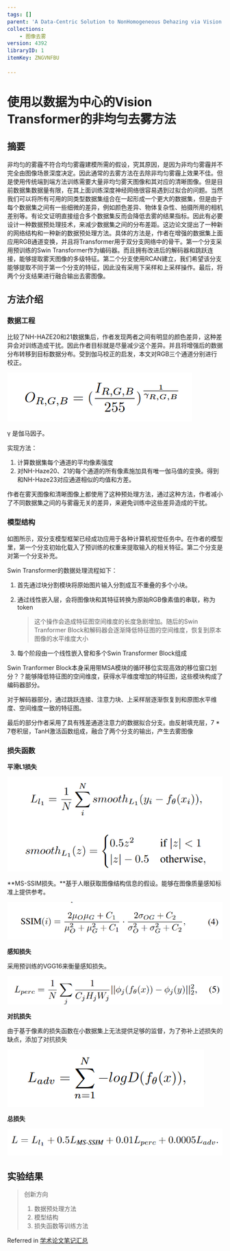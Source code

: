 ```yaml
---
tags: []
parent: 'A Data-Centric Solution to NonHomogeneous Dehazing via Vision Transformer'
collections:
    - 图像去雾
version: 4392
libraryID: 1
itemKey: ZNGVNFBU

---
```

# 使用以数据为中心的Vision Transformer的非均匀去雾方法

## 摘要

非均匀的雾霾不符合均匀雾霾建模所需的假设，究其原因，是因为非均匀雾霾并不完全由图像场景深度决定。因此通常的去雾方法在去除非均匀雾霾上效果不佳。但是使用传统端到端方法训练需要大量非均匀雾天图像和其对应的清晰图像。但是目前数据集数据量有限，在其上面训练深度神经网络很容易遇到过拟合的问题。当然我们可以将所有可用的同类型数据集组合在一起形成一个更大的数据集，但是由于每个数据集之间有一些细微的差异，例如颜色差异、物体复杂性、拍摄所用的相机差别等。有论文证明直接组合多个数据集反而会降低去雾的结果指标。因此有必要设计一种数据预处理技术，来减少数据集之间的分布差距。这边论文提出了一种新的网络结构和一种新的数据预处理方法。具体的方法是，作者在增强的数据集上面应用RGB通道变换，并且将Transformer用于双分支网络中的骨干。第一个分支采用预训练的Swin Transformer作为编码器。而且拥有改进后的解码器和跳跃连接，能够提取雾天图像的多级特征。第二个分支使用RCAN建立，我们希望该分支能够提取不同于第一个分支的特征，因此没有采用下采样和上采样操作。最后，将两个分支结果进行融合输出去雾图像。

## 方法介绍

### 数据工程

比较了NH-HAZE20和21数据集后，作者发现两者之间有明显的颜色差异，这种差异会对训练造成干扰。因此作者目标就是尽量减少这个差异。并且将增强后的数据分布转移到目标数据分布。受到伽马校正的启发，本文对RGB三个通道分别进行校正。

![\<img alt="" data-attachment-key="9QAJXNHG" width="432" height="114" src="attachments/9QAJXNHG.png" ztype="zimage">](attachments/9QAJXNHG.png)

γ 是伽马因子。

实现方法：

1.  计算数据集每个通道的平均像素强度
2.  对NH-Haze20、21的每个通道的所有像素施加具有唯一伽马值的变换。得到和NH-Haze23对应通道相似的均值和方差。

作者在雾天图像和清晰图像上都使用了这种预处理方法，通过这种方法，作者减小了不同数据集之间的与雾霾无关的差异，来避免训练中这些差异造成的干扰。

### 模型结构

如图所示，双分支模型框架已经成功应用于各种计算机视觉任务中。在作者的模型里，第一个分支初始化载入了预训练的权重来提取输入的相关特征。第二个分支是对第一个分支补充。

Swin Transformer的数据处理流程如下：

1.  首先通过块分割模块将原始图片输入分割成互不重叠的多个小块。

2.  通过线性嵌入层，会将图像块和其特征转换为原始RGB像素值的串联，称为token

    > 这个操作会造成特征图空间维度的长度急剧增加。随后的Swin Tranformer Block和解码器会逐渐降低特征图的空间维度，恢复到原本图像的水平维度大小

3.  每个阶段由一个线性嵌入曾和多个Swin Transformer Block组成

Swin Tranformer Block本身采用带MSA模块的循环移位实现高效的移位窗口划分？？能够降低特征图的空间维度，获得水平维度增加的特征图，这些模块构成了编码器部分。

对于解码器部分，通过跳跃连接、注意力块、上采样层逐渐恢复到和原图水平维度、空间维度一致的特征图。

最后的部分作者采用了具有残差通道注意力的数据拟合分支。由反射填充层，7 \* 7卷积层，TanH激活函数组成，融合了两个分支的输出，产生去雾图像

### 损失函数

**平滑L1损失**

![\<img alt="" data-attachment-key="3S77GS97" width="642" height="282" src="attachments/3S77GS97.png" ztype="zimage">](attachments/3S77GS97.png)

**MS-SSIM损失。**基于人眼获取图像结构信息的假设。能够在图像质量感知标准上提供参考。

![\<img alt="" data-attachment-key="GD73BSQ7" width="796" height="139" src="attachments/GD73BSQ7.png" ztype="zimage">](attachments/GD73BSQ7.png)

**感知损失**

采用预训练的VGG16来衡量感知损失。

![\<img alt="" data-attachment-key="MS9A34IQ" width="774" height="101" src="attachments/MS9A34IQ.png" ztype="zimage">](attachments/MS9A34IQ.png)

**对抗损失**

由于基于像素的损失函数在小数据集上无法提供足够的监督，为了弥补上述损失的缺点，添加了对抗损失

![\<img alt="" data-attachment-key="U22G22M6" width="460" height="134" src="attachments/U22G22M6.png" ztype="zimage">](attachments/U22G22M6.png)

**总损失**

![\<img alt="" data-attachment-key="WSVE4W64" width="712" height="88" src="attachments/WSVE4W64.png" ztype="zimage">](attachments/WSVE4W64.png)

## 实验结果

> 创新方向
>
> 1.  数据预处理方法
> 2.  模型结构
> 3.  损失函数等训练方法

Referred in <a href="./学术论文笔记汇总-RYZ5DF37.md" rel="noopener noreferrer nofollow" zhref="zotero://note/u/RYZ5DF37/?ignore=1&#x26;line=-1" ztype="znotelink" class="internal-link">学术论文笔记汇总</a>
